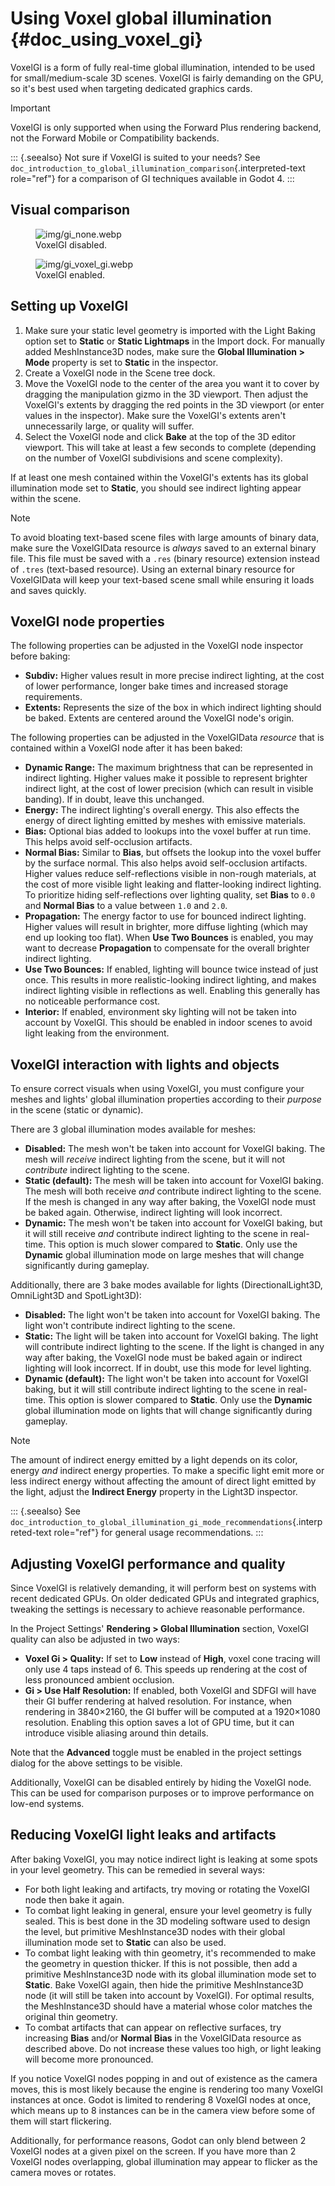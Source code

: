 # Using Voxel global illumination {#doc_using_voxel_gi}

VoxelGI is a form of fully real-time global illumination, intended to be
used for small/medium-scale 3D scenes. VoxelGI is fairly demanding on
the GPU, so it\'s best used when targeting dedicated graphics cards.

> [!IMPORTANT]
> VoxelGI is only supported when using the Forward Plus rendering
> backend, not the Forward Mobile or Compatibility backends.

::: {.seealso}
Not sure if VoxelGI is suited to your needs? See
`doc_introduction_to_global_illumination_comparison`{.interpreted-text
role="ref"} for a comparison of GI techniques available in Godot 4.
:::

## Visual comparison

<figure>
<img src="img/gi_none.webp" alt="img/gi_none.webp" />
<figcaption>VoxelGI disabled.</figcaption>
</figure>

<figure>
<img src="img/gi_voxel_gi.webp" alt="img/gi_voxel_gi.webp" />
<figcaption>VoxelGI enabled.</figcaption>
</figure>

## Setting up VoxelGI

1.  Make sure your static level geometry is imported with the Light
    Baking option set to **Static** or **Static Lightmaps** in the
    Import dock. For manually added MeshInstance3D nodes, make sure the
    **Global Illumination \> Mode** property is set to **Static** in the
    inspector.
2.  Create a VoxelGI node in the Scene tree dock.
3.  Move the VoxelGI node to the center of the area you want it to cover
    by dragging the manipulation gizmo in the 3D viewport. Then adjust
    the VoxelGI\'s extents by dragging the red points in the 3D viewport
    (or enter values in the inspector). Make sure the VoxelGI\'s extents
    aren\'t unnecessarily large, or quality will suffer.
4.  Select the VoxelGI node and click **Bake** at the top of the 3D
    editor viewport. This will take at least a few seconds to complete
    (depending on the number of VoxelGI subdivisions and scene
    complexity).

If at least one mesh contained within the VoxelGI\'s extents has its
global illumination mode set to **Static**, you should see indirect
lighting appear within the scene.

> [!NOTE]
> To avoid bloating text-based scene files with large amounts of binary
> data, make sure the VoxelGIData resource is *always* saved to an
> external binary file. This file must be saved with a `.res` (binary
> resource) extension instead of `.tres` (text-based resource). Using an
> external binary resource for VoxelGIData will keep your text-based
> scene small while ensuring it loads and saves quickly.

## VoxelGI node properties

The following properties can be adjusted in the VoxelGI node inspector
before baking:

- **Subdiv:** Higher values result in more precise indirect lighting, at
  the cost of lower performance, longer bake times and increased storage
  requirements.
- **Extents:** Represents the size of the box in which indirect lighting
  should be baked. Extents are centered around the VoxelGI node\'s
  origin.

The following properties can be adjusted in the VoxelGIData *resource*
that is contained within a VoxelGI node after it has been baked:

- **Dynamic Range:** The maximum brightness that can be represented in
  indirect lighting. Higher values make it possible to represent
  brighter indirect light, at the cost of lower precision (which can
  result in visible banding). If in doubt, leave this unchanged.
- **Energy:** The indirect lighting\'s overall energy. This also effects
  the energy of direct lighting emitted by meshes with emissive
  materials.
- **Bias:** Optional bias added to lookups into the voxel buffer at run
  time. This helps avoid self-occlusion artifacts.
- **Normal Bias:** Similar to **Bias**, but offsets the lookup into the
  voxel buffer by the surface normal. This also helps avoid
  self-occlusion artifacts. Higher values reduce self-reflections
  visible in non-rough materials, at the cost of more visible light
  leaking and flatter-looking indirect lighting. To prioritize hiding
  self-reflections over lighting quality, set **Bias** to `0.0` and
  **Normal Bias** to a value between `1.0` and `2.0`.
- **Propagation:** The energy factor to use for bounced indirect
  lighting. Higher values will result in brighter, more diffuse lighting
  (which may end up looking too flat). When **Use Two Bounces** is
  enabled, you may want to decrease **Propagation** to compensate for
  the overall brighter indirect lighting.
- **Use Two Bounces:** If enabled, lighting will bounce twice instead of
  just once. This results in more realistic-looking indirect lighting,
  and makes indirect lighting visible in reflections as well. Enabling
  this generally has no noticeable performance cost.
- **Interior:** If enabled, environment sky lighting will not be taken
  into account by VoxelGI. This should be enabled in indoor scenes to
  avoid light leaking from the environment.

## VoxelGI interaction with lights and objects

To ensure correct visuals when using VoxelGI, you must configure your
meshes and lights\' global illumination properties according to their
*purpose* in the scene (static or dynamic).

There are 3 global illumination modes available for meshes:

- **Disabled:** The mesh won\'t be taken into account for VoxelGI
  baking. The mesh will *receive* indirect lighting from the scene, but
  it will not *contribute* indirect lighting to the scene.
- **Static (default):** The mesh will be taken into account for VoxelGI
  baking. The mesh will both receive *and* contribute indirect lighting
  to the scene. If the mesh is changed in any way after baking, the
  VoxelGI node must be baked again. Otherwise, indirect lighting will
  look incorrect.
- **Dynamic:** The mesh won\'t be taken into account for VoxelGI baking,
  but it will still receive *and* contribute indirect lighting to the
  scene in real-time. This option is much slower compared to **Static**.
  Only use the **Dynamic** global illumination mode on large meshes that
  will change significantly during gameplay.

Additionally, there are 3 bake modes available for lights
(DirectionalLight3D, OmniLight3D and SpotLight3D):

- **Disabled:** The light won\'t be taken into account for VoxelGI
  baking. The light won\'t contribute indirect lighting to the scene.
- **Static:** The light will be taken into account for VoxelGI baking.
  The light will contribute indirect lighting to the scene. If the light
  is changed in any way after baking, the VoxelGI node must be baked
  again or indirect lighting will look incorrect. If in doubt, use this
  mode for level lighting.
- **Dynamic (default):** The light won\'t be taken into account for
  VoxelGI baking, but it will still contribute indirect lighting to the
  scene in real-time. This option is slower compared to **Static**. Only
  use the **Dynamic** global illumination mode on lights that will
  change significantly during gameplay.

> [!NOTE]
> The amount of indirect energy emitted by a light depends on its color,
> energy *and* indirect energy properties. To make a specific light emit
> more or less indirect energy without affecting the amount of direct
> light emitted by the light, adjust the **Indirect Energy** property in
> the Light3D inspector.

::: {.seealso}
See
`doc_introduction_to_global_illumination_gi_mode_recommendations`{.interpreted-text
role="ref"} for general usage recommendations.
:::

## Adjusting VoxelGI performance and quality

Since VoxelGI is relatively demanding, it will perform best on systems
with recent dedicated GPUs. On older dedicated GPUs and integrated
graphics, tweaking the settings is necessary to achieve reasonable
performance.

In the Project Settings\' **Rendering \> Global Illumination** section,
VoxelGI quality can also be adjusted in two ways:

- **Voxel Gi \> Quality:** If set to **Low** instead of **High**, voxel
  cone tracing will only use 4 taps instead of 6. This speeds up
  rendering at the cost of less pronounced ambient occlusion.
- **Gi \> Use Half Resolution:** If enabled, both VoxelGI and SDFGI will
  have their GI buffer rendering at halved resolution. For instance,
  when rendering in 3840×2160, the GI buffer will be computed at a
  1920×1080 resolution. Enabling this option saves a lot of GPU time,
  but it can introduce visible aliasing around thin details.

Note that the **Advanced** toggle must be enabled in the project
settings dialog for the above settings to be visible.

Additionally, VoxelGI can be disabled entirely by hiding the VoxelGI
node. This can be used for comparison purposes or to improve performance
on low-end systems.

## Reducing VoxelGI light leaks and artifacts

After baking VoxelGI, you may notice indirect light is leaking at some
spots in your level geometry. This can be remedied in several ways:

- For both light leaking and artifacts, try moving or rotating the
  VoxelGI node then bake it again.
- To combat light leaking in general, ensure your level geometry is
  fully sealed. This is best done in the 3D modeling software used to
  design the level, but primitive MeshInstance3D nodes with their global
  illumination mode set to **Static** can also be used.
- To combat light leaking with thin geometry, it\'s recommended to make
  the geometry in question thicker. If this is not possible, then add a
  primitive MeshInstance3D node with its global illumination mode set to
  **Static**. Bake VoxelGI again, then hide the primitive MeshInstance3D
  node (it will still be taken into account by VoxelGI). For optimal
  results, the MeshInstance3D should have a material whose color matches
  the original thin geometry.
- To combat artifacts that can appear on reflective surfaces, try
  increasing **Bias** and/or **Normal Bias** in the VoxelGIData resource
  as described above. Do not increase these values too high, or light
  leaking will become more pronounced.

If you notice VoxelGI nodes popping in and out of existence as the
camera moves, this is most likely because the engine is rendering too
many VoxelGI instances at once. Godot is limited to rendering 8 VoxelGI
nodes at once, which means up to 8 instances can be in the camera view
before some of them will start flickering.

Additionally, for performance reasons, Godot can only blend between 2
VoxelGI nodes at a given pixel on the screen. If you have more than 2
VoxelGI nodes overlapping, global illumination may appear to flicker as
the camera moves or rotates.
